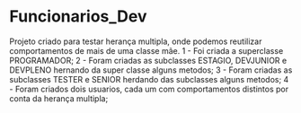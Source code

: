 # Funcionarios_Dev

Projeto criado para testar herança multipla, onde podemos reutilizar comportamentos de mais de uma classe mãe.
1 - Foi criada a superclasse PROGRAMADOR;
2 - Foram criadas as subclasses ESTAGIO, DEVJUNIOR e DEVPLENO hernando da super classe alguns metodos;
3 - Foram criadas as subclasses TESTER e SENIOR herdando das subclasses alguns metodos;
4 - Foram criados dois usuarios, cada um com comportamentos distintos por conta da herança multipla;
